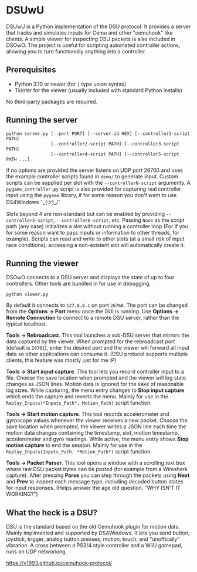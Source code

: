 # DSUwU

DSUwU is a Python implementation of the DSU protocol. It provides a server that tracks and simulates inputs for Cemu and other "cemuhook" like clients. A simple viewer for
inspecting DSU packets is also included in DSOwO. The project is useful for scripting automated controller actions, allowing you to turn functionally anything into a controller.

## Prerequisites

- Python 3.10 or newer (for `|` type union syntax)
- Tkinter for the viewer (usually included with standard Python installs)

No third‑party packages are required.

## Running the server

```
python server.py [--port PORT] [--server-id HEX] [--controller1-script PATH]
                 [--controller2-script PATH] [--controller3-script PATH]
                 [--controller4-script PATH] [--controller5-script PATH ...]
```

If no options are provided the server listens on UDP port 26760 and uses the
example controller scripts found in `demo/` to generate input. Custom scripts
can be supplied per slot with the `--controllerN-script` arguments. A
`pygame_controller.py` script is also provided for capturing real controller
input using the `pygame` library, if for some reason you don't want to use DS4Windows ¯\_(ツ)_/¯

Slots beyond 4 are non‑standard but can be enabled by providing `--controller5-script`,
`--controller6-script`, etc. Passing `None` as the script path (any case) initializes a slot without running
a controller loop (For if you for some reason want to pass inputs or information to other threads, for example). Scripts can read and write to other slots (at a small risk of input race conditions), accessing a non-existent slot will automatically create it.

## Running the viewer

DSOwO connects to a DSU server and displays the state of up to four
controllers. Other tools are bundled in for use in debugging.

```
python viewer.py
```

By default it connects to `127.0.0.1` on port `26760`. The port can be changed
from the **Options → Port** menu once the GUI is running. Use **Options →
Remote Connection** to connect to a remote DSU server, rather than the typical localhost.

**Tools → Rebroadcast**. This tool launches a sub-DSU server that mirrors the
data captured by the viewer. When prompted for the rebroadcast port (default is
`26761`), enter the desired port and the viewer will forward all input data
so other applications can consume it. (DSU protocol supports multiple clients, this feature was mostly just for me :P)

**Tools → Start input capture**. This tool lets you record controller input to a file.
Choose the save location when prompted and the viewer will log state changes as
JSON lines. Motion data is ignored for the sake of reasonable log sizes. While capturing, the menu entry changes to **Stop
input capture** which ends the capture and reverts the menu. Mainly for use in the `Replay_Inputs(*Inputs_Path*, Motion_Path)` script function.

**Tools → Start motion capture**. This tool records accelerometer and gyroscope values
whenever the viewer receives a new packet. Choose the save location when prompted, the
viewer writes a JSON line each time the motion data changes containing the
timestamp, slot, motion timestamp, accelerometer and gyro readings. While
active, the menu entry shows **Stop motion capture** to end the session. Mainly for use in the `Replay_Inputs(Inputs_Path, *Motion_Path*)` script function.

**Tools → Packet Parser**. This tool opens a window with a scrolling text box where raw
DSU packet bytes can be pasted (for example from a Wireshark capture). After
pressing **Parse** you can step through the packets using **Next** and
**Prev** to inspect each message type, including decoded button states for
input responses. (Helps answer the age old question, "WHY ISN'T IT WORKING?")

## What the heck is a DSU?

DSU is the standard based on the old Cemuhook plugin for motion data. Mainly implimented and supported by DS4Windows. It lets you send button, joystick, trigger, analog button presses, motion, touch, and "unoffically" vibration. A cross between a PS3/4 style controller and a WiiU gamepad, runs on UDP networking.

https://v1993.github.io/cemuhook-protocol/
